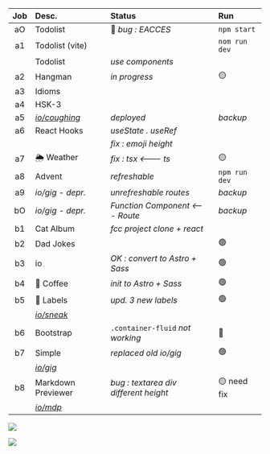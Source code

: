 | Job     | Desc.                   | Status                                 | Run            |
| :-----: | :---------------------- | :------------------------------------- | :------------- |
| aO      | Todolist                | :red_circle: _bug : EACCES_            | `npm start`
| a1      | Todolist (vite)         |                                        | `nom run dev`
| &#8203; | Todolist                | _use components_ 
| a2      | Hangman                 | _in progress_                          | :yellow_circle:
| a3      | Idioms                  |                                        | 
| a4      | HSK-3                   |                                        | 
| a5      | [*io/coughing*](https://nuoxoxo.github.io/coughing) | _deployed_ | _backup_
| a6      | React Hooks             | _useState . useRef_                    | 
| &#8203; |                         | _fix : emoji height_                   | 
| a7      | :sun_behind_rain_cloud: Weather |  _fix : tsx <--- ts_           | :yellow_circle:
| a8      | Advent                  | _refreshable_                          | `npm run dev` 
| a9      | _io/gig - depr._        | _unrefreshable routes_                 | _backup_
| bO      | _io/gig - depr._        | _Function Component <--- Route_        | _backup_
| b1      | Cat Album               | _fcc project clone + react_            | 
| b2      | Dad Jokes               |                                        | :green_circle:
| b3      | io                      | _OK : convert to Astro + Sass_         | :green_circle:
| b4      | :bubble_tea: Coffee     | _init to Astro + Sass_                 | :green_circle:
| b5      | :pill: Labels           | _upd. 3 new labels_                    | :green_circle:
|| [*io/sneak*](https://nuoxoxo.github.io/sneak/)
| b6      | Bootstrap               | `.container-fluid` _not working_       | :red_circle:
| b7      | Simple                  | _replaced old io/gig_                  | :green_circle:
|| [*io/gig*](https://nuoxoxo.github.io/gig/)
| b8      | Markdown Previewer      | _bug : textarea div different height_  | :yellow_circle: need fix
|| [*io/mdp*](https://nuoxoxo.github.io/mdp/)

![](https://i.imgur.com/2hQLua4.png)

![](https://i.imgur.com/Vi97P6T.jpg)
